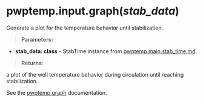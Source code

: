 # pwptemp.input.graph(*stab_data*) #

Generate a plot for the temperature behavior until stabilization.

> **Parameters:** 
* **stab_data: class** - StabTime instance from [pwptemp.main.stab_time.md](https://github.com/pro-well-plan/pwptemp/blob/master/docs/pwptemp.main.stab_time.md).

> **Returns:** 

a plot of the well temperature behavior during circulation until reaching stabilization.

See the [pwptemp.graph](https://github.com/pro-well-plan/pwptemp/blob/master/docs/pwptemp.graph.md) documentation.
